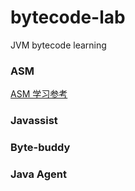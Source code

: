 # bytecode-lab

JVM bytecode learning 

### ASM

[ASM 学习参考](./docs/asm.md)

### Javassist

### Byte-buddy

### Java Agent
